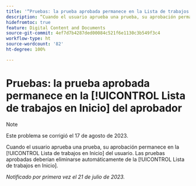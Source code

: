 ```yaml
---
title: '“Pruebas: la prueba aprobada permanece en la Lista de trabajos en Inicio del aprobador”'
description: “Cuando el usuario aprueba una prueba, su aprobación permanece en la Lista de trabajos en Inicio del usuario. Las pruebas aprobadas deben eliminarse automáticamente de la Lista de trabajos en Inicio”.
hidefromtoc: true
feature: Digital Content and Documents
source-git-commit: 4ef7d7b4287ded00084c521f6e1130c3b549f3c4
workflow-type: ht
source-wordcount: '82'
ht-degree: 100%

---
```



# Pruebas: la prueba aprobada permanece en la [!UICONTROL Lista de trabajos en Inicio] del aprobador

<!--WF and WFP TOCs-->

>[!NOTE]
>
>Este problema se corrigió el 17 de agosto de 2023.

Cuando el usuario aprueba una prueba, su aprobación permanece en la [!UICONTROL Lista de trabajos en Inicio] del usuario. Las pruebas aprobadas deberían eliminarse automáticamente de la [!UICONTROL Lista de trabajos en Inicio].

_Notificado por primera vez el 21 de julio de 2023._

